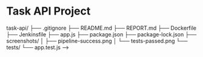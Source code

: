 # Task API Project
task-api/
├── .gitignore
├── README.md
├── REPORT.md
├── Dockerfile
├── Jenkinsfile
├── app.js
├── package.json
├── package-lock.json
├── screenshots/
│   ├── pipeline-success.png
│   └── tests-passed.png
└── tests/
    └── app.test.js -->
